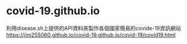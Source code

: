 # covid-19.github.io 

利用disease.sh上提供的API資料來製作各個國家簡易的covide-19資訊網站
https://jim255060.github.io/covid-19.github.io/covid-19/covid19.html
